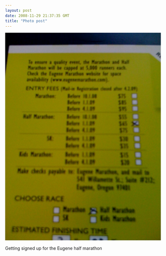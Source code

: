 ```yaml
---
layout: post
date: 2008-11-29 21:37:35 GMT
title: "Photo post"
---
```

![travisj](/images/102426e41b7339a48e117de33d1bae0d3b8db59bd763fad904ec32b8ce9d279c.jpg)

Getting signed up for the Eugene half marathon
